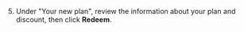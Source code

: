 5. Under "Your new plan", review the information about your plan and discount, then click **Redeem**.
